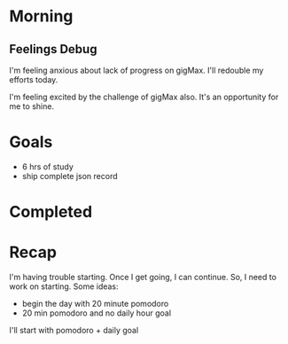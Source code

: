 # Morning
## Feelings Debug
I'm feeling anxious about lack of progress on gigMax. I'll redouble my efforts today.

I'm feeling excited by the challenge of gigMax also. It's an opportunity for me to shine. 
# Goals
- 6 hrs of study
- ship complete json record
# Completed
# Recap
I'm having trouble starting. Once I get going, I can continue. So, I need to work on starting. Some ideas:
- begin the day with 20 minute pomodoro
- 20 min pomodoro and no daily hour goal

I'll start with pomodoro + daily goal
